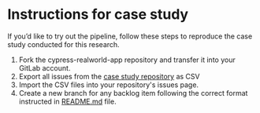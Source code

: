 # Instructions for case study
If you’d like to try out the pipeline, follow these steps to reproduce the case study conducted for this research.

1. Fork the cypress-realworld-app repository and transfer it into your GitLab account.
2. Export all issues from the [case study repository](https://gitlab.com/kimc0de-pacgbi/cypress-realworld-app/-/issues) as CSV
3. Import the CSV files into your repository's issues page.
4. Create a new branch for any backlog item following the correct format instructed in [README.md](https://github.com/kimc0de/multi-llm-pacgbi/tree/main?tab=readme-ov-file#usage) file.

